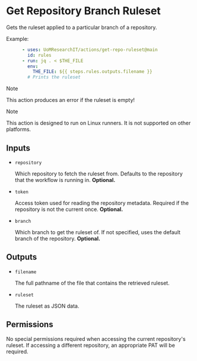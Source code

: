 # Get Repository Branch Ruleset

Gets the ruleset applied to a particular branch of a repository.

Example:
```yml
      - uses: UoMResearchIT/actions/get-repo-ruleset@main
        id: rules
      - run: jq . < $THE_FILE
        env:
          THE_FILE: ${{ steps.rules.outputs.filename }}
        # Prints the ruleset
```

> [!NOTE]
> This action produces an error if the ruleset is empty!

> [!NOTE]
> This action is designed to run on Linux runners. It is not supported on other platforms.

## Inputs
* `repository`

  Which repository to fetch the ruleset from.
  Defaults to the repository that the workflow is running in. **Optional.**

* `token`

  Access token used for reading the repository metadata.
  Required if the repository is not the current once. **Optional.**

* `branch`

  Which branch to get the ruleset of.
  If not specified, uses the default branch of the repository. **Optional.**

## Outputs
* `filename`

  The full pathname of the file that contains the retrieved ruleset.

* `ruleset`

  The ruleset as JSON data.

## Permissions
No special permissions required when accessing the current repository's ruleset.
If accessing a different repository, an appropriate PAT will be required.
